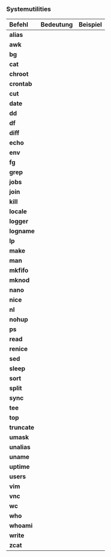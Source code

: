 ### Systemutilities

| Befehl | Bedeutung | Beispiel |
| :--- | :--- | :--- |
| **alias** |  |  |
| **awk** |  |  |
| **bg** |  |  |
| **cat** |  |  |
| **chroot** |  |  |
| **crontab** |  |  |
| **cut** |  |  |
| **date** |  |  |
| **dd** |  |  |
| **df** |  |  |
| **diff** |  |  |
| **echo** |  |  |
| **env** |  |  |
| **fg** |  |  |
| **grep** |  |  |
| **jobs** |  |  |
| **join** |  |  |
| **kill** |  |  |
| **locale** |  |  |
| **logger** |  |  |
| **logname** |  |  |
| **lp** |  |  |
| **make** |  |  |
| **man** |  |  |
| **mkfifo** |  |  |
| **mknod** |  |  |
| **nano** |  |  |
| **nice** |  |  |
| **nl** |  |  |
| **nohup** |  |  |
| **ps** |  |  |
| **read** |  |  |
| **renice** |  |  |
| **sed** |  |  |
| **sleep** |  |  |
| **sort** |  |  |
| **split** |  |  |
| **sync** |  |  |
| **tee** |  |  |
| **top** |  |  |
| **truncate** |  |  |
| **umask** |  |  |
| **unalias** |  |  |
| **uname** |  |  |
| **uptime** |  |  |
| **users** |  |  |
| **vim** |  |  |
| **vnc** |  |  |
| **wc** |  |  |
| **who** |  |  |
| **whoami** |  |  |
| **write** |  |  |
| **zcat** |  |  |



